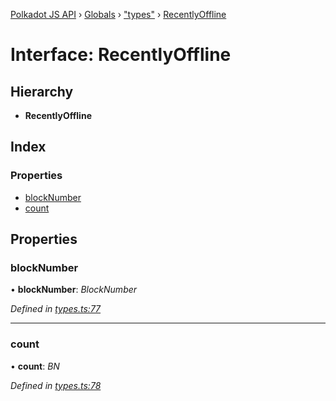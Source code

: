 [Polkadot JS API](../README.md) › [Globals](../globals.md) › ["types"](../modules/_types_.md) › [RecentlyOffline](_types_.recentlyoffline.md)

# Interface: RecentlyOffline

## Hierarchy

* **RecentlyOffline**

## Index

### Properties

* [blockNumber](_types_.recentlyoffline.md#blocknumber)
* [count](_types_.recentlyoffline.md#count)

## Properties

###  blockNumber

• **blockNumber**: *BlockNumber*

*Defined in [types.ts:77](https://github.com/polkadot-js/api/blob/921e329d18/packages/api-derive/src/types.ts#L77)*

___

###  count

• **count**: *BN*

*Defined in [types.ts:78](https://github.com/polkadot-js/api/blob/921e329d18/packages/api-derive/src/types.ts#L78)*
